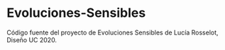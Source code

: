 # Evoluciones-Sensibles
Código fuente del proyecto de Evoluciones Sensibles de Lucía Rosselot, Diseño UC 2020.
